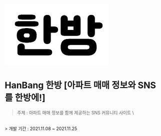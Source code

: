 ![대체 텍스트(alternative text)를 입력하세요!](/photo/icon.jpg "링크 설명(title)을 작성하세요.")

# HanBang 한방 [아파트 매매 정보와 SNS를 한방에!]
> 주제 : 아파트 매매 정보를 함께 제공하는 SNS 커뮤니티 사이트  \
<br>
> 개발 기간 : 2021.11.08 ~ 2021.11.25
